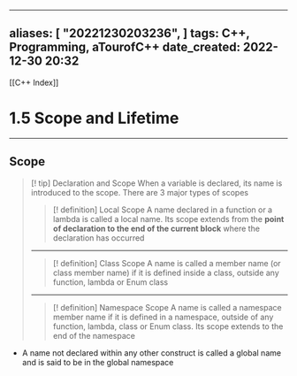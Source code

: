 
---
aliases: [ "20221230203236",  ]
tags: C++, Programming, aTourofC++
date_created: 2022-12-30 20:32
---
[[C++ Index]]
# 1.5 Scope and Lifetime
---
## Scope
>[! tip] Declaration and Scope
>When a variable is declared, its name is introduced to the scope. There are 3 major types of scopes
>>[! definition] Local Scope
>>A name declared in a function or a lambda is called a local name. Its scope extends from the **point of declaration to the end of the current block** where the declaration has occurred 
>---
>>[! definition] Class Scope
>>A name is called a member name (or class member name) if it is defined inside a class, outside any function, lambda or Enum class
>---
>>[! definition] Namespace Scope
>>A name is called a namespace member name if it is defined in a namespace, outside of any function, lambda, class or Enum class. Its scope extends to the end of the namespace
- A name not declared within any other construct is called a global name and is said to be in the global namespace